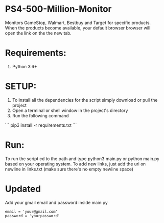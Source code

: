 # PS4-500-Million-Monitor

Monitors GameStop, Walmart, Bestbuy and Target for specific products. When the products become available, your default browser browser will open the link on the the new tab.

# Requirements:
<ol>
  <li>Python 3.6+</li>
</ol>

# SETUP:
<ol>
  <li>To install all the dependencies for the script simply download or pull the project</li>
  <li>Open a terminal or shell window in the project's directory</li>
  <li>Run the following command</li>
</ol>
```
pip3 install -r requirements.txt
```

# Run:
To run the script cd to the path and type python3 main.py or python main.py based on your operating system.
To add new links, just add the url on newline in links.txt (make sure there's no empty newline space)

# Updated
Add your gmail email and password inside main.py
```
email = 'your@gmail.com'
password = 'yourpassword'
```
